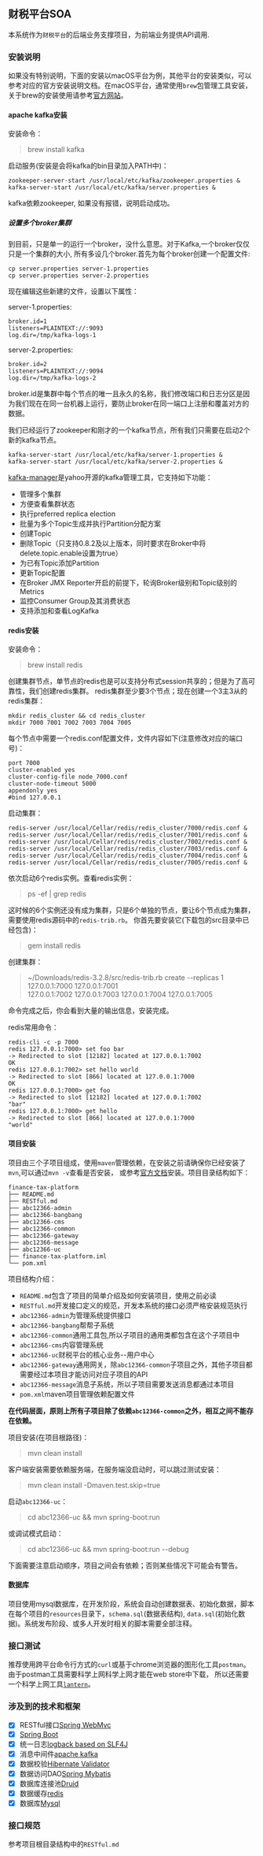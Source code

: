 ## 财税平台SOA

本系统作为`财税平台`的后端业务支撑项目，为前端业务提供API调用.

### 安装说明

如果没有特别说明，下面的安装以macOS平台为例，其他平台的安装类似，可以参考对应的官方安装说明文档。在macOS平台，通常使用`brew`包管理工具安装，
关于brew的安装使用请参考[官方网站](https://brew.sh)。

#### apache kafka安装

安装命令：
> brew install kafka

启动服务(安装是会将kafka的bin目录加入PATH中)：

    zookeeper-server-start /usr/local/etc/kafka/zookeeper.properties &
    kafka-server-start /usr/local/etc/kafka/server.properties &
    
kafka依赖zookeeper, 如果没有报错，说明启动成功。

##### 设置多个broker集群

到目前，只是单一的运行一个broker，没什么意思。对于Kafka,一个broker仅仅只是一个集群的大小, 所有多设几个broker.首先为每个broker创建一个配置文件:

    cp server.properties server-1.properties 
    cp server.properties server-2.properties

现在编辑这些新建的文件，设置以下属性：

server-1.properties: 

    broker.id=1 
    listeners=PLAINTEXT://:9093 
    log.dir=/tmp/kafka-logs-1

server-2.properties: 

    broker.id=2 
    listeners=PLAINTEXT://:9094 
    log.dir=/tmp/kafka-logs-2

broker.id是集群中每个节点的唯一且永久的名称，我们修改端口和日志分区是因为我们现在在同一台机器上运行，要防止broker在同一端口上注册和覆盖对方的数据。

我们已经运行了zookeeper和刚才的一个kafka节点，所有我们只需要在启动2个新的kafka节点。

    kafka-server-start /usr/local/etc/kafka/server-1.properties &
    kafka-server-start /usr/local/etc/kafka/server-2.properties &

[kafka-manager](https://github.com/yahoo/kafka-manager)是yahoo开源的kafka管理工具，它支持如下功能：
* 管理多个集群
* 方便查看集群状态
* 执行preferred replica election
* 批量为多个Topic生成并执行Partition分配方案
* 创建Topic
* 删除Topic（只支持0.8.2及以上版本，同时要求在Broker中将delete.topic.enable设置为true）
* 为已有Topic添加Partition
* 更新Topic配置
* 在Broker JMX Reporter开启的前提下，轮询Broker级别和Topic级别的Metrics
* 监控Consumer Group及其消费状态
* 支持添加和查看LogKafka

#### redis安装

安装命令：
> brew install redis

创建集群节点，单节点的redis也是可以支持分布式session共享的；但是为了高可靠性，我们创建redis集群。
redis集群至少要3个节点；现在创建一个3主3从的redis集群：
    
    mkdir redis_cluster && cd redis_cluster
    mkdir 7000 7001 7002 7003 7004 7005

每个节点中需要一个redis.conf配置文件，文件内容如下(注意修改对应的端口号)：

    port 7000
    cluster-enabled yes
    cluster-config-file node_7000.conf
    cluster-node-timeout 5000
    appendonly yes
    #bind 127.0.0.1

启动集群：

    redis-server /usr/local/Cellar/redis/redis_cluster/7000/redis.conf &
    redis-server /usr/local/Cellar/redis/redis_cluster/7001/redis.conf &
    redis-server /usr/local/Cellar/redis/redis_cluster/7002/redis.conf &
    redis-server /usr/local/Cellar/redis/redis_cluster/7003/redis.conf &
    redis-server /usr/local/Cellar/redis/redis_cluster/7004/redis.conf &
    redis-server /usr/local/Cellar/redis/redis_cluster/7005/redis.conf &

依次启动6个redis实例。查看redis实例：
> ps -ef | grep redis

这时候的6个实例还没有成为集群，只是6个单独的节点，要让6个节点成为集群，需要使用redis源码中的`redis-trib.rb`。
你首先要安装它(下载包的src目录中已经包含)：
> gem install redis

创建集群：
> ~/Downloads/redis-3.2.8/src/redis-trib.rb create --replicas 1 127.0.0.1:7000 127.0.0.1:7001 \
  127.0.0.1:7002 127.0.0.1:7003 127.0.0.1:7004 127.0.0.1:7005

命令完成之后，你会看到大量的输出信息，安装完成。

redis常用命令：

    redis-cli -c -p 7000
    redis 127.0.0.1:7000> set foo bar
    -> Redirected to slot [12182] located at 127.0.0.1:7002
    OK
    redis 127.0.0.1:7002> set hello world
    -> Redirected to slot [866] located at 127.0.0.1:7000
    OK
    redis 127.0.0.1:7000> get foo
    -> Redirected to slot [12182] located at 127.0.0.1:7002
    "bar"
    redis 127.0.0.1:7000> get hello
    -> Redirected to slot [866] located at 127.0.0.1:7000
    "world"

#### 项目安装

项目由三个子项目组成，使用`maven`管理依赖，在安装之前请确保你已经安装了`mvn`,可以通过`mvn -v`查看是否安装，
或参考[官方文档](http://maven.apache.org)安装。项目目录结构如下：
    
    finance-tax-platform
    ├── README.md
    ├── RESTful.md
    ├── abc12366-admin
    ├── abc12366-bangbang
    ├── abc12366-cms
    ├── abc12366-common
    ├── abc12366-gateway
    ├── abc12366-message
    ├── abc12366-uc
    ├── finance-tax-platform.iml
    └── pom.xml

项目结构介绍：
* `README.md`包含了项目的简单介绍及如何安装项目，使用之前必读
* `RESTful.md`开发接口定义的规范，开发本系统的接口必须严格安装规范执行
* `abc12366-admin`为管理系统提供接口
* `abc12366-bangbang`帮帮子系统
* `abc12366-common`通用工具包,所以子项目的通用类都包含在这个子项目中
* `abc12366-cms`内容管理系统
* `abc12366-uc`财税平台的核心业务--用户中心
* `abc12366-gateway`通用网关，除`abc12366-common`子项目之外，其他子项目都需要经过本项目才能访问对应子项目的API
* `abc12366-message`消息子系统，所以子项目需要发送消息都通过本项目
* `pom.xml`maven项目管理依赖配置文件

**在代码层面，原则上所有子项目除了依赖`abc12366-common`之外，相互之间不能存在依赖。**

项目安装(在项目根路径)：
> mvn clean install

客户端安装需要依赖服务端，在服务端没启动时，可以跳过测试安装：
> mvn clean install -Dmaven.test.skip=true

启动`abc12366-uc`：
> cd abc12366-uc && mvn spring-boot:run

或调试模式启动：
> cd abc12366-uc && mvn spring-boot:run --debug

下面需要注意启动顺序，项目之间会有依赖；否则某些情况下可能会有警告。

#### 数据库

项目使用mysql数据库，在开发阶段，系统会自动创建数据表、初始化数据，脚本在每个项目的`resources`目录下，`schema.sql`(数据表结构),
`data.sql`(初始化数据)。系统发布阶段、或多人开发时相关的脚本需要全部注释。

### 接口测试

推荐使用跨平台命令行方式的`curl`或基于chrome浏览器的图形化工具`postman`。由于postman工具需要科学上网科学上网才能在web store中下载，
所以还需要一个科学上网工具[`lantern`](https://github.com/getlantern/lantern)。

### 涉及到的技术和框架

- [x] RESTful接口[Spring WebMvc](http://spring.io)
- [x] [Spring Boot](http://spring.io)
- [x] 统一日志[logback based on SLF4J](https://www.slf4j.org)
- [x] 消息中间件[apache kafka](http://kafka.apache.org)
- [x] 数据校验[Hibernate Validator](http://hibernate.org/validator/)
- [x] 数据访问DAO[Spring Mybatis](http://www.mybatis.org/spring/)
- [x] 数据库连接池[Druid](https://github.com/alibaba/druid/)
- [x] 数据缓存[redis](https://redis.io)
- [x] 数据库[Mysql](https://www.mysql.com)

### 接口规范

参考项目根目录结构中的`RESTful.md`